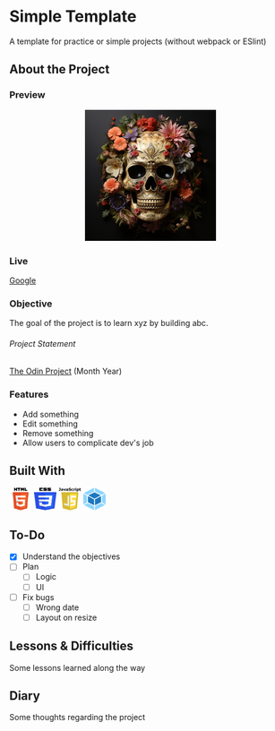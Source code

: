 # Simple Template

A template for practice or simple projects (without webpack or ESlint)

## About the Project

### Preview

<div align='center'>
    <img src='./README/project-preview.png'>
</div>

### Live

<a href='http://google.com/'>Google</a>

### Objective

The goal of the project is to learn xyz by building abc.

###### Project Statement

<a href='http://theodinproject.com/'>The Odin Project</a> (Month Year)

### Features

- Add something
- Edit something
- Remove something
- Allow users to complicate dev's job

## Built With

<img src='./README/html5-logo.svg' style='width:40px; height: 40px' >
<img src='./README/css3-logo.svg' style='width:40px; height: 40px' >
<img src='./README/javascript-logo.svg' style='width:40px; height: 40px' >
<img src='./README/webpack-logo.svg' style='width:40px; height: 40px' >

## To-Do

- [x] Understand the objectives
- [ ] Plan
  - [ ] Logic
  - [ ] UI
- [ ] Fix bugs
  - [ ] Wrong date
  - [ ] Layout on resize

## Lessons & Difficulties

Some lessons learned along the way

## Diary

Some thoughts regarding the project
